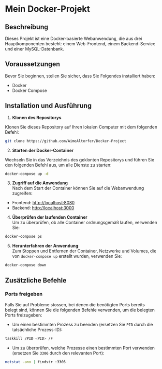 # Mein Docker-Projekt

## Beschreibung
Dieses Projekt ist eine Docker-basierte Webanwendung, die aus drei Hauptkomponenten besteht: einem Web-Frontend, einem Backend-Service und einer MySQL-Datenbank.

## Voraussetzungen
Bevor Sie beginnen, stellen Sie sicher, dass Sie Folgendes installiert haben:

- Docker
- Docker Compose

## Installation und Ausführung

1. **Klonen des Repositorys**

Klonen Sie dieses Repository auf Ihren lokalen Computer mit dem folgenden Befehl:

```bash
git clone https://github.com/AimoAltorfer/Docker-Project
```
2. **Starten der Docker-Container**

Wechseln Sie in das Verzeichnis des geklonten Repositorys und führen Sie den folgenden Befehl aus, um alle Dienste zu starten:

```bash
docker-compose up -d
```

3. **Zugriff auf die Anwendung**  
Nach dem Start der Container können Sie auf die Webanwendung zugreifen:
- Frontend: [http://localhost:8080](http://localhost:8080)
- Backend: [http://localhost:3000](http://localhost:3000)

4. **Überprüfen der laufenden Container**  
Um zu überprüfen, ob alle Container ordnungsgemäß laufen, verwenden Sie:

```bash
docker-compose ps
```


5. **Herunterfahren der Anwendung**  
Zum Stoppen und Entfernen der Container, Netzwerke und Volumes, die von `docker-compose up` erstellt wurden, verwenden Sie:

```bash
docker-compose down
```

## Zusätzliche Befehle

### Ports freigeben
Falls Sie auf Probleme stossen, bei denen die benötigten Ports bereits belegt sind, können Sie die folgenden Befehle verwenden, um die belegten Ports freizugeben:

- Um einen bestimmten Prozess zu beenden (ersetzen Sie `PID` durch die tatsächliche Prozess-ID):

```bash
taskkill /PID <PID> /F
```

- Um zu überprüfen, welche Prozesse einen bestimmten Port verwenden (ersetzen Sie `3306` durch den relevanten Port):

```bash
netstat -ano | findstr :3306
```